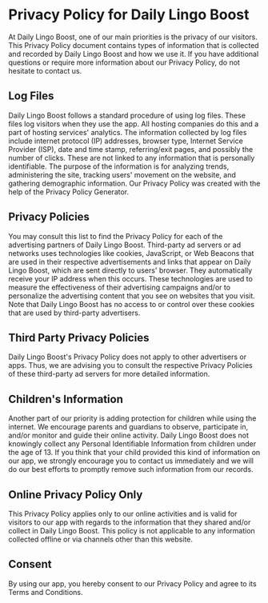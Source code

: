 # Privacy Policy for Daily Lingo Boost
At Daily Lingo Boost, one of our main priorities is the privacy of our visitors. This Privacy Policy document contains types of information that is collected and recorded by Daily Lingo Boost and how we use it.
If you have additional questions or require more information about our Privacy Policy, do not hesitate to contact us.

## Log Files
Daily Lingo Boost follows a standard procedure of using log files. These files log visitors when they use the app. All hosting companies do this and a part of hosting services' analytics. The information collected by log files include internet protocol (IP) addresses, browser type, Internet Service Provider (ISP), date and time stamp, referring/exit pages, and possibly the number of clicks. These are not linked to any information that is personally identifiable. The purpose of the information is for analyzing trends, administering the site, tracking users' movement on the website, and gathering demographic information. Our Privacy Policy was created with the help of the Privacy Policy Generator.

## Privacy Policies
You may consult this list to find the Privacy Policy for each of the advertising partners of Daily Lingo Boost.
Third-party ad servers or ad networks uses technologies like cookies, JavaScript, or Web Beacons that are used in their respective advertisements and links that appear on Daily Lingo Boost, which are sent directly to users' browser. They automatically receive your IP address when this occurs. These technologies are used to measure the effectiveness of their advertising campaigns and/or to personalize the advertising content that you see on websites that you visit.
Note that Daily Lingo Boost has no access to or control over these cookies that are used by third-party advertisers.

## Third Party Privacy Policies
Daily Lingo Boost's Privacy Policy does not apply to other advertisers or apps. Thus, we are advising you to consult the respective Privacy Policies of these third-party ad servers for more detailed information. 

## Children's Information
Another part of our priority is adding protection for children while using the internet. We encourage parents and guardians to observe, participate in, and/or monitor and guide their online activity.
Daily Lingo Boost does not knowingly collect any Personal Identifiable Information from children under the age of 13. If you think that your child provided this kind of information on our app, we strongly encourage you to contact us immediately and we will do our best efforts to promptly remove such information from our records.

## Online Privacy Policy Only
This Privacy Policy applies only to our online activities and is valid for visitors to our app with regards to the information that they shared and/or collect in Daily Lingo Boost. This policy is not applicable to any information collected offline or via channels other than this website.

## Consent
By using our app, you hereby consent to our Privacy Policy and agree to its Terms and Conditions.

